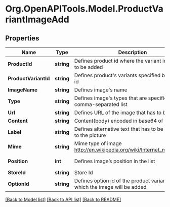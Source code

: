 # Org.OpenAPITools.Model.ProductVariantImageAdd

## Properties

Name | Type | Description | Notes
------------ | ------------- | ------------- | -------------
**ProductId** | **string** | Defines product id where the variant image has to be added | [optional] 
**ProductVariantId** | **string** | Defines product&#39;s variants specified by variant id | 
**ImageName** | **string** | Defines image&#39;s name | 
**Type** | **string** | Defines image&#39;s types that are specified by comma-separated list | [default to TypeEnum.Base]
**Url** | **string** | Defines URL of the image that has to be added | [optional] 
**Content** | **string** | Content(body) encoded in base64 of image file | [optional] 
**Label** | **string** | Defines alternative text that has to be attached to the picture | [optional] 
**Mime** | **string** | Mime type of image http://en.wikipedia.org/wiki/Internet_media_type. | [optional] 
**Position** | **int** | Defines image’s position in the list | [optional] [default to 0]
**StoreId** | **string** | Store Id | [optional] 
**OptionId** | **string** | Defines option id of the product variant for which the image will be added | [optional] 

[[Back to Model list]](../README.md#documentation-for-models) [[Back to API list]](../README.md#documentation-for-api-endpoints) [[Back to README]](../README.md)

